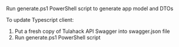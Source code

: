 Run generate.ps1 PowerShell script to generate app model and DTOs

To update Typescript client:
1) Put a fresh copy of Tulahack API Swagger into swagger.json file
2) Run generate.ps1 PowerShell script
